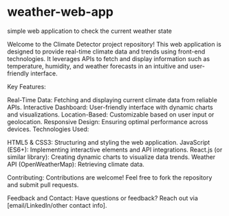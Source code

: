 # weather-web-app
simple web application to check the current weather state

Welcome to the Climate Detector project repository! This web application is designed to provide real-time climate data and trends using front-end technologies. It leverages APIs to fetch and display information such as temperature, humidity, and weather forecasts in an intuitive and user-friendly interface.

Key Features:

Real-Time Data: Fetching and displaying current climate data from reliable APIs.
Interactive Dashboard: User-friendly interface with dynamic charts and visualizations.
Location-Based: Customizable based on user input or geolocation.
Responsive Design: Ensuring optimal performance across devices.
Technologies Used:

HTML5 & CSS3: Structuring and styling the web application.
JavaScript (ES6+): Implementing interactive elements and API integrations.
React.js (or similar library): Creating dynamic charts to visualize data trends.
Weather API (OpenWeatherMap): Retrieving climate data.

Contributing:
Contributions are welcome! Feel free to fork the repository and submit pull requests.

Feedback and Contact:
Have questions or feedback? Reach out via [email/LinkedIn/other contact info].
